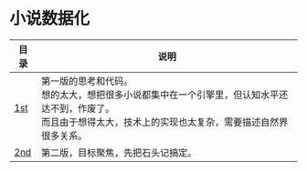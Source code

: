 # 小说数据化

| 目录 | 说明 |
| ------ | ------ |
| [1st](1st) | 第一版的思考和代码。<br/>想的太大，想把很多小说都集中在一个引擎里，但认知水平还达不到，作废了。<br/>而且由于想得太大，技术上的实现也太复杂，需要描述自然界很多关系。 |
| [2nd](2nd) | 第二版，目标聚焦，先把石头记搞定。|
